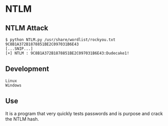 # NTLM

NTLM Attack
----
	$ python NTLM.py /usr/share/wordlist/rockyou.txt 9C8B1A372B1878851BE2C097031B6E43
	[...SNIP...]
	[+] NTLM : 9C8B1A372B1878851BE2C097031B6E43:Dudecake1!

Development
----
	Linux
	Windows

Use
----
It is a program that very quickly tests passwords and is purpose and crack the NTLM hash.
